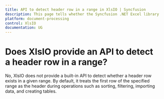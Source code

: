 ```yaml
---
title: API to detect header row in a range in XlsIO | Syncfusion
description: This page tells whether the Syncfusion .NET Excel library (XlsIO) provides API to detect a header row in a range.
platform: document-processing
control: XlsIO
documentation: UG
---
```


# Does XlsIO provide an API to detect a header row in a range?

No, XlsIO does not provide a built-in API to detect whether a header row exists in a given range. By default, it treats the first row of the specified range as the header during operations such as sorting, filtering, importing data, and creating tables.